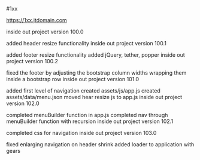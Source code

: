 #1xx

https://1xx.jtdomain.com

inside out project version 100.0

added header resize functionality
inside out project version 100.1

added footer resize functionality
added jQuery, tether, popper
inside out project version 100.2

fixed the footer by adjusting the bootstrap column widths wrapping them inside a bootstrap row
inside out project version 101.0

added first level of navigation
created assets/js/app.js
created assets/data/menu.json
moved hear resize js to app.js
inside out project version 102.0

completed menuBuilder function in app.js
completed nav through menuBuilder function with recursion
inside out project version 102.1

completed css for navigation
inside out project version 103.0

fixed enlarging navigation on header shrink
added loader to application with gears
